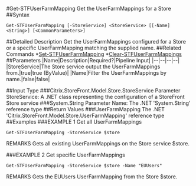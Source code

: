 #Get-STFUserFarmMapping
Get the UserFarmMappings for a Store
##Syntax
```Get-STFUserFarmMapping [-StoreService] <StoreService> [[-Name] <String>] [<CommonParameters>]
```
##Detailed Description
Get the UserFarmMappings configured for a Store or a specific UserFarmMapping matching the supplied name.
##Related Commands
*[Set-STFUserFarmMapping](Set-STFUserFarmMapping)
*[Clear-STFUserFarmMappings](Clear-STFUserFarmMappings)
##Parameters
|Name|Description|Required?|Pipeline Input||--|--|--|--||StoreService|The Store service output the UserFarmMappings from.|true|true (ByValue)||Name|Filter the UserFarmMappings by name.|false|false|##Input Type
###Citrix.StoreFront.Model.Store.StoreService
Parameter StoreService: A .NET class representing the configuration of a StoreFront Store service
###System.String
Parameter Name: The .NET 'System.String' reference type
##Return Values
###UserFarmMapping
The .NET 'Citrix.StoreFront.Model.Store.UserFarmMapping' reference type
##Examples
###EXAMPLE 1 Get all UserFarmMappings
```Get-STFUserFarmMapping -StoreService $store
```
REMARKS
Gets all existing UserFarmMappings on the Store service $store.
###EXAMPLE 2 Get specific UserFarmMappings
```Get-STFUserFarmMapping -StoreService $store -Name "EUUsers"
```
REMARKS
Gets the EUUsers UserFarmMapping from the Store $store.
